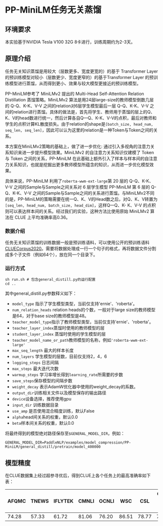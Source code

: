 # PP-MiniLM任务无关蒸馏

## 环境要求

本实验基于NVIDIA Tesla V100 32G 8卡进行，训练周期约为2-3天。

## 原理介绍

任务无关知识蒸馏是用较大（层数更多、宽度更宽的）的基于 Transformer Layer的预训练模型对较小（层数更少、宽度更窄的）的基于Transformer Layer 的预训练模型进行蒸馏，从而得到更小、效果与较大模型更接近的预训练模型。

PP-MiniLM参考了 MiniLMv2 提出的 Multi-Head Self-Attention Relation Distillation 蒸馏策略。MiniLMv2 算法是用24层large-size的教师模型倒数几层的 Q-Q、K-K、V-V 之间的relation对6层学生模型最后一层 Q-Q、K-K、V-V 之间的relation进行蒸馏。具体的做法是，首先将学生、教师用于蒸馏的层上的Q、K、V的head数进行统一，然后计算各自Q—Q、K-K、V-V的点积，最后对教师和学生的点积计算KL散度损失。由于relation的shape是`[batch_size, head_num, seq_len, seq_len]`，因此可以认为这里的relation是一种Token与Token之间的关系。

本方案在MiniLMv2策略的基础上，做了进一步优化: 通过引入多视角的注意力关系知识来进一步提升模型效果。MiniLMv2 的自注意力关系知识仅建模了 Token 与 Token 之间的关系，PP-MiniLM 在此基础上额外引入了样本与样本间的自注意力关系知识，也就是挖掘出更多教师模型所蕴含的知识，从而进一步优化模型效果。

具体来说，PP-MiniLM 利用了`roberta-wwm-ext-large`第 20 层的 Q-Q、K-K、V-V 之间的Sample与Sample之间关系对 6 层学生模型 PP-MiniLM 第 6 层的 Q-Q、K-K、V-V 之间的Sample与Sample之间的关系进行蒸馏。与MiniLMv2不同的是，PP-MiniLM的策略需要在统一Q、K、V的Head数之后，对Q、K、V转置为`[seq_len, head_num, batch_size, head_dim]`，这样Q—Q、K- K、V-V 的点积则可以表达样本间的关系。经过我们的实验，这种方法比使用原始 MiniLMv2 算法在 CLUE 上平均准确率高0.36。


### 数据介绍

任务无关知识蒸馏的训练数据一般是预训练语料，可以使用公开的预训练语料[CLUECorpus2020](https://github.com/CLUEbenchmark/CLUECorpus2020/)。需要将数据处理成一行一个句子的格式，再将数据文件分割成多个子文件（例如64个），放在同一个目录下。


### 运行方式

```shell
sh run.sh # 包含general_distill.py的运行配置
cd ..
```

其中general_distill.py参数释义如下：

- `model_type` 指示了学生模型类型，当前仅支持'ernie'、'roberta'。
- `num_relation_heads` relation heads的个数，一般对于large size的教师模型是64，对于base size的教师模型是48。
- `teacher_model_type`指示了教师模型类型，当前仅支持'ernie'、'roberta'。
- `teacher_layer_index`蒸馏时使用的教师模型的层
- `student_layer_index` 蒸馏时使用的学生模型的层
- `teacher_model_name_or_path`教师模型的名称，例如`'roberta-wwm-ext-large'`
- `max_seq_length` 最大的样本长度
- `num_layers` 学生模型的层数，目前仅支持2，4，6
- `logging_steps` 日志间隔
- `max_steps` 最大迭代次数
- `warmup_steps` 学习率增长得到`learning_rate`所需要的步数
- `save_steps`保存模型的间隔步数
- `weight_decay` 表示AdamW优化器中使用的weight_decay的系数。
- `output_dir`训练相关文件以及模型保存的输出路径
- `device`设备选择，推荐使用gpu
- `input_dir` 训练数据目录
- `use_amp` 是否使用混合精度训练，默认False
- `alpha`head间关系的权重，默认0.0
- `beta`样本间关系的权重，默认0.0

将最终得到的模型绝对路径保存至`$GENERAL_MODEL_DIR`，例如：

```shell
GENERAL_MODEL_DIR=PaddleNLP/examples/model_compression/PP-MiniLM/general_distill/pretrain/model_400000
```

## 模型精度

在CLUE数据集上经过超参寻优后，得到CLUE上各个任务上的最高准确率如下表：

| AFQMC | TNEWS | IFLYTEK | CMNLI | OCNLI | WSC   | CSL   | CLUE平均值 |
| ----- | ----- | ------- | ----- | ----- | ----- | ----- | ---------- |
| 74.28 | 57.33 | 61.72   | 81.06 | 76.20 | 86.51 | 78.77 | 73.70      |
